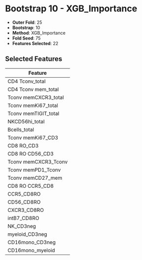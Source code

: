 # Bootstrap 10 - XGB_Importance

- **Outer Fold**: 25
- **Bootstrap**: 10
- **Method**: XGB_Importance
- **Fold Seed**: 75
- **Features Selected**: 22

## Selected Features

| Feature |
|---------|
| CD4 Tconv_total |
| CD4 Tconv mem_total |
| Tconv memCXCR3_total |
| Tconv memKi67_total |
| Tconv memTIGIT_total |
| NKCD56hi_total |
| Bcells_total |
| Tconv memKi67_CD3 |
| CD8 RO_CD3 |
| CD8 RO CD56_CD3 |
| Tconv memCXCR3_Tconv |
| Tconv memPD1_Tconv |
| Tconv memCD27_mem |
| CD8 RO CCR5_CD8 |
| CCR5_CD8RO |
| CD56_CD8RO |
| CXCR3_CD8RO |
| intB7_CD8RO |
| NK_CD3neg |
| myeloid_CD3neg |
| CD16mono_CD3neg |
| CD16mono_myeloid |
